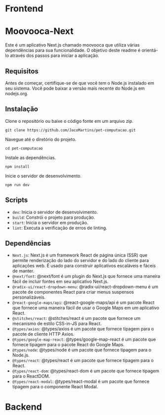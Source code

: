 # Frontend

# Moovooca-Next

Este é um aplicativo Next.js chamado moovooca que utiliza várias dependências para sua funcionalidade. O objetivo deste readme é orientá-lo através dos passos para iniciar a aplicação.

## Requisitos

Antes de começar, certifique-se de que você tem o Node.js instalado em seu sistema. Você pode baixar a versão mais recente do Node.js em nodejs.org.

## Instalação

Clone o repositório ou baixe o código fonte em um arquivo zip.

```git clone https://github.com/JacoMartins/pet-computacao.git```

Navegue até o diretório do projeto.

```cd pet-computacao```

Instale as dependências.

```npm install```

Inicie o servidor de desenvolvimento.

```npm run dev```

## Scripts

- `dev`: Inicia o servidor de desenvolvimento.
- `build`: Constrói o projeto para produção.
- `start`: Inicia o servidor em produção.
- `lint`: Executa a verificação de erros de linting.

## Dependências

- `Next.js`: Next.js é um framework React de página única (SSR) que permite renderização do lado do servidor e do lado do cliente para aplicações web. É usado para construir aplicativos escaláveis ​​e fáceis de manter.
- `@next/font`: @next/font é um plugin do Next.js que fornece uma maneira fácil de incluir fontes em seu aplicativo Next.js.
- `@radix-ui/react-dropdown-menu`: @radix-ui/react-dropdown-menu é um pacote de componentes React para criar menus suspensos personalizáveis.
- `@react-google-maps/api`: @react-google-maps/api é um pacote React que fornece uma maneira fácil de usar o Google Maps em um aplicativo React.
- `@stitches/react`: @stitches/react é um pacote que fornece um mecanismo de estilo CSS-in-JS para React.
- `@types/axios`: @types/axios é um pacote que fornece tipagem para o pacote de cliente HTTP Axios.
- `@types/google-map-react`: @types/google-map-react é um pacote que fornece tipagem para o pacote React do Google Maps.
- `@types/node`: @types/node é um pacote que fornece tipagem para o Node.js.
- `@types/react`: @types/react é um pacote que fornece tipagem para o React.
- `@types/react-dom`: @types/react-dom é um pacote que fornece tipagem para o ReactDOM.
- `@types/react-modal`: @types/react-modal é um pacote que fornece tipagem para o componente React Modal.

# Backend
